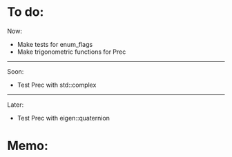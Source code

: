 

# To do:

Now:
- Make tests for enum_flags
- Make trigonometric functions for Prec

----


Soon:
- Test Prec with std::complex


----


Later:
- Test Prec with eigen::quaternion

# Memo:

```




```

